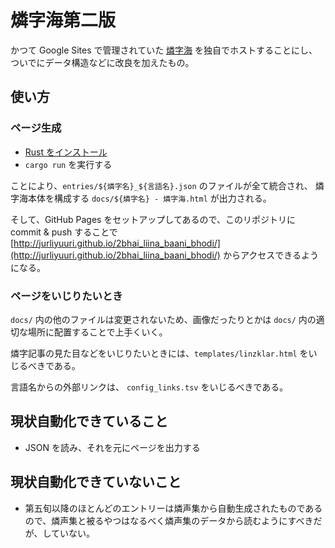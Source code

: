 # 燐字海第二版

かつて Google Sites で管理されていた [燐字海](https://sites.google.com/site/linzizihai/) を独自でホストすることにし、ついでにデータ構造などに改良を加えたもの。

## 使い方

### ページ生成

* [Rust をインストール](https://www.rust-lang.org/ja/tools/install)
* `cargo run` を実行する

ことにより、`entries/${燐字名}_${言語名}.json` のファイルが全て統合され、 燐字海本体を構成する `docs/${燐字名} - 燐字海.html` が出力される。

そして、GitHub Pages をセットアップしてあるので、このリポジトリに commit & push することで [http://jurliyuuri.github.io/2bhai_liina_baani_bhodi/](http://jurliyuuri.github.io/2bhai_liina_baani_bhodi/) からアクセスできるようになる。

### ページをいじりたいとき

`docs/` 内の他のファイルは変更されないため、画像だったりとかは `docs/` 内の適切な場所に配置することで上手くいく。

燐字記事の見た目などをいじりたいときには、`templates/linzklar.html` をいじるべきである。

言語名からの外部リンクは、 `config_links.tsv` をいじるべきである。

## 現状自動化できていること

* JSON を読み、それを元にページを出力する

## 現状自動化できていないこと

* 第五旬以降のほとんどのエントリーは燐声集から自動生成されたものであるので、燐声集と被るやつはなるべく燐声集のデータから読むようにすべきだが、していない。

